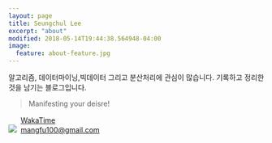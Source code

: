 ```yaml
---
layout: page
title: Seungchul Lee
excerpt: "about"
modified: 2018-05-14T19:44:38.564948-04:00
image:
  feature: about-feature.jpg
---
```



알고리즘, 데이터마이닝,빅데이터 그리고 분산처리에 관심이 많습니다.
기록하고 정리한 것을 남기는 블로그입니다.

> Manifesting your deisre!

<img src="https://wakatime.com/favicon.ico" width="16">&nbsp;&nbsp;[WakaTime](https://wakatime.com/@cchcc)  
<img src="https://ssl.gstatic.com/ui/v1/icons/mail/favicon.ico">&nbsp;&nbsp;[mangfu100@gmail.com](mailto:mangfu100@gmail.com)
